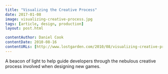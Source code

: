 ```yaml
---
title: "Visualizing the Creative Process"
date: 2017-01-08
image: visualizing-creative-process.jpg
tags: [article, design, production]
layout: post.html

contentAuthor: Daniel Cook
contentDate: 2010-08-16
contentURLs: [http://www.lostgarden.com/2010/08/visualizing-creative-process.html]
---
```


A beacon of light to help guide developers through the nebulous creative process involved when designing new games.
